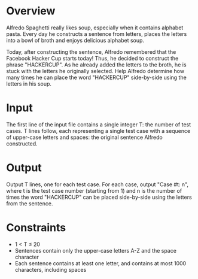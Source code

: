 Overview
========

Alfredo Spaghetti really likes soup, especially when it contains alphabet pasta. Every day he
constructs a sentence from letters, places the letters into a bowl of broth and enjoys delicious
alphabet soup.

Today, after constructing the sentence, Alfredo remembered that the Facebook Hacker Cup starts
today! Thus, he decided to construct the phrase "HACKERCUP". As he already added the letters to the
broth, he is stuck with the letters he originally selected. Help Alfredo determine how many times he
can place the word "HACKERCUP" side-by-side using the letters in his soup.


Input
=====

The first line of the input file contains a single integer T: the number of test cases. T lines
follow, each representing a single test case with a sequence of upper-case letters and spaces: the
original sentence Alfredo constructed.

Output
======

Output T lines, one for each test case. For each case, output "Case #t: n", where t is the test case
number (starting from 1) and n is the number of times the word "HACKERCUP" can be placed
side-by-side using the letters from the sentence.

Constraints
===========

 * 1 < T ≤ 20
 * Sentences contain only the upper-case letters A-Z and the space character
 * Each sentence contains at least one letter, and contains at most 1000 characters, including spaces 
